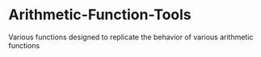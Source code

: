 # Arithmetic-Function-Tools
Various functions designed to replicate the behavior of various arithmetic functions
